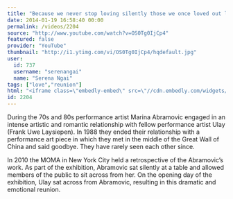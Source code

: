 ```yaml
---
title: "Because we never stop loving silently those we once loved out loud"
date: 2014-01-19 16:58:40 00:00
permalink: /videos/2204
source: "http://www.youtube.com/watch?v=OS0Tg0IjCp4"
featured: false
provider: "YouTube"
thumbnail: "http://i1.ytimg.com/vi/OS0Tg0IjCp4/hqdefault.jpg"
user:
  id: 737
  username: "serenangai"
  name: "Serena Ngai"
tags: ["love","reunion"]
html: "<iframe class=\"embedly-embed\" src=\"//cdn.embedly.com/widgets/media.html?src=http%3A%2F%2Fwww.youtube.com%2Fembed%2FOS0Tg0IjCp4%3Fwmode%3Dtransparent%26feature%3Doembed&url=http%3A%2F%2Fwww.youtube.com%2Fwatch%3Fv%3DOS0Tg0IjCp4&image=http%3A%2F%2Fi1.ytimg.com%2Fvi%2FOS0Tg0IjCp4%2Fhqdefault.jpg&key=950020ba825211e1a0764040d3dc5c07&type=text%2Fhtml&schema=youtube\" width=\"854\" height=\"480\" scrolling=\"no\" frameborder=\"0\" allowfullscreen></iframe>"
id: 2204
---
```


During the 70s and 80s performance artist Marina Abramovic engaged in an intense artistic and romantic relationship with fellow performance artist Ulay (Frank Uwe Laysiepen). In 1988 they ended their relationship with a performance art piece in which they met in the middle of the Great Wall of China and said goodbye. They have rarely seen each other since.

In 2010 the MOMA in New York City held a retrospective of the Abramovic’s work. As part of the exhibition, Abramovic sat silently at a table and allowed members of the public to sit across from her. On the opening day of the exhibition, Ulay sat across from Abramovic, resulting in this dramatic and emotional reunion.